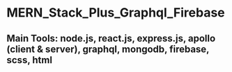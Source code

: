 # MERN_Stack_Plus_Graphql_Firebase

## Main Tools: node.js, react.js, express.js, apollo (client & server), graphql, mongodb, firebase, scss, html
